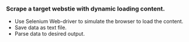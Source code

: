 ### Scrape a target webstie with dynamic loading content.
* Use Selenium Web-driver to simulate the browser to load the content. 
* Save data as text file.
* Parse data to desired output. 
